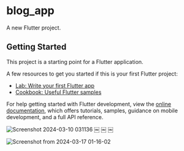 # blog_app

A new Flutter project.

## Getting Started

This project is a starting point for a Flutter application.

A few resources to get you started if this is your first Flutter project:

- [Lab: Write your first Flutter app](https://docs.flutter.dev/get-started/codelab)
- [Cookbook: Useful Flutter samples](https://docs.flutter.dev/cookbook)

For help getting started with Flutter development, view the
[online documentation](https://docs.flutter.dev/), which offers tutorials,
samples, guidance on mobile development, and a full API reference.

![Screenshot 2024-03-10 031136](https://github.com/Haris90400/Blog_App/assets/112855603/414da2ce-e9a7-4480-bbad-d69d5679eefe)
￼
￼
￼


![Screenshot from 2024-03-17 01-16-02](https://github.com/Haris90400/Blog_App/assets/112855603/2a6ba097-4da2-437d-94fc-649d71a52479)


